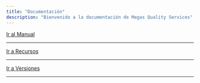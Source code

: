 ```yaml
---
title: "Documentación"
description: "Bienvenido a la documentación de Megas Quality Services"
---
```



[Ir al Manual](/Docs)

---


[Ir a Recursos](/Recursos)

---


[Ir a Versiones](/Versiones)

---
